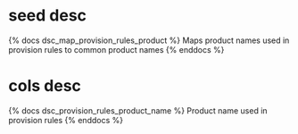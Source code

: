 # seed desc

{% docs dsc_map_provision_rules_product %}
Maps product names used in provision rules to common product names
{% enddocs %}

# cols desc

{% docs dsc_provision_rules_product_name %}
Product name used in provision rules
{% enddocs %}

